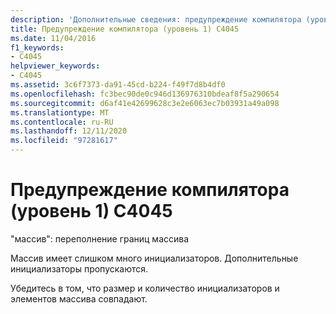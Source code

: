```yaml
---
description: 'Дополнительные сведения: предупреждение компилятора (уровень 1) C4045'
title: Предупреждение компилятора (уровень 1) C4045
ms.date: 11/04/2016
f1_keywords:
- C4045
helpviewer_keywords:
- C4045
ms.assetid: 3c6f7373-da91-45cd-b224-f49f7d8b4df0
ms.openlocfilehash: fc3bec90de0c946d136976310bdeaf8f5a290654
ms.sourcegitcommit: d6af41e42699628c3e2e6063ec7b03931a49a098
ms.translationtype: MT
ms.contentlocale: ru-RU
ms.lasthandoff: 12/11/2020
ms.locfileid: "97281617"
---
```

# <a name="compiler-warning-level-1-c4045"></a>Предупреждение компилятора (уровень 1) C4045

"массив": переполнение границ массива

Массив имеет слишком много инициализаторов. Дополнительные инициализаторы пропускаются.

Убедитесь в том, что размер и количество инициализаторов и элементов массива совпадают.
